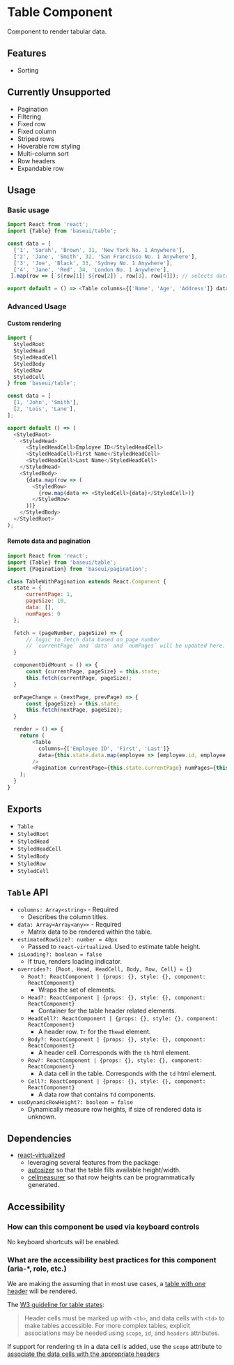 # Table Component

Component to render tabular data.

## Features

* Sorting

## Currently Unsupported

* Pagination
* Filtering
* Fixed row
* Fixed column
* Striped rows
* Hoverable row styling
* Multi-column sort
* Row headers
* Expandable row

## Usage

### Basic usage

```javascript
import React from 'react';
import {Table} from 'baseui/table';

const data = [
  ['1', 'Sarah', 'Brown', 31, 'New York No. 1 Anywhere'],
  ['2', 'Jane', 'Smith', 32, 'San Francisco No. 1 Anywhere'],
  ['3', 'Joe', 'Black', 33, 'Sydney No. 1 Anywhere'],
  ['4', 'Jane', 'Red', 34, 'London No. 1 Anywhere'],
 ].map(row => [`${row[1]} ${row[2]}`, row[3], row[4]]); // selects data to display

export default = () => <Table columns={['Name', 'Age', 'Address']} data={data}/>,
```

### Advanced Usage

#### Custom rendering

```javascript
import {
  StyledRoot
  StyledHead
  StyledHeadCell
  StyledBody
  StyledRow
  StyledCell
} from 'baseui/table';

const data = [
  [1, 'John', 'Smith'],
  [2, 'Lois', 'Lane'],
];

export default () => (
  <StyledRoot>
    <StyledHead>
      <StyledHeadCell>Employee ID</StyledHeadCell>
      <StyledHeadCell>First Name</StyledHeadCell>
      <StyledHeadCell>Last Name</StyledHeadCell>
    </StyledHead>
    <StyledBody>
      {data.map(row => (
        <StyledRow>
          {row.map(data => <StyledCell>{data}</StyledCell>)}
        </StyledRow>
      ))}
    </StyledBody>
  </StyledRoot>
);
```

#### Remote data and pagination

```javascript
import React from 'react';
import {Table} from 'baseui/table';
import {Pagination} from 'baseui/pagination';

class TableWithPagination extends React.Component {
  state = {
      currentPage: 1,
      pageSize: 10,
      data: [],
      numPages: 0
  };

  fetch = (pageNumber, pageSize) => {
      // logic to fetch data based on page number
      // `currentPage` and `data` and `numPages` will be updated here.
  }

  componentDidMount = () => {
      const {currentPage, pageSize} = this.state;
      this.fetch(currentPage, pageSize);
  }

  onPageChange = (nextPage, prevPage) => {
      const {pageSize} = this.state;
      this.fetch(nextPage, pageSize);
  }

  render = () => {
    return (
        <Table
          columns={['Employee ID', 'First', 'Last']}
          data={this.state.data.map(employee => [employee.id, employee.firstName, employee.lastName])}
        />
        <Pagination currentPage={this.state.currentPage} numPages={this.state.numPages} onPageChange={this.onPageChange}/>
    );
  }
}
```

## Exports

* `Table`
* `StyledRoot`
* `StyledHead`
* `StyledHeadCell`
* `StyledBody`
* `StyledRow`
* `StyledCell`

## `Table` API

* `columns: Array<string>` - Required
  * Describes the column titles.
* `data: Array<Array<any>>` - Required
  * Matrix data to be rendered within the table.
* `estimatedRowSize?: number = 40px`
  * Passed to `react-virtualized`. Used to estimate table height.
* `isLoading?: boolean = false`
  * If true, renders loading indicator.
* `overrides?: {Root, Head, HeadCell, Body, Row, Cell} = {}`
  * `Root?: ReactComponent | {props: {}, style: {}, component: ReactComponent}`
    * Wraps the set of elements.
  * `Head?: ReactComponent | {props: {}, style: {}, component: ReactComponent}`
    * Container for the table header related elements.
  * `HeadCell?: ReactComponent | {props: {}, style: {}, component: ReactComponent}`
    * A header row. `Tr` for the `Thead` element.
  * `Body?: ReactComponent | {props: {}, style: {}, component: ReactComponent}`
    * A header cell. Corresponds with the `th` html element.
  * `Row?: ReactComponent | {props: {}, style: {}, component: ReactComponent}`
    * A data cell in the table. Corresponds with the `td` html element.
  * `Cell?: ReactComponent | {props: {}, style: {}, component: ReactComponent}`
    * A data row that contains `Td` components.
* `useDynamicRowHeight?: boolean = false`
  * Dynamically measure row heights, if size of rendered data is unknown.

## Dependencies

* [react-virtualized](https://bvaughn.github.io/react-virtualized/#/components/List)
  * leveraging several features from the package:
  * [autosizer](https://bvaughn.github.io/react-virtualized/#/components/AutoSizer) so that the table fills available height/width.
  * [cellmeasurer](https://bvaughn.github.io/react-virtualized/#/components/CellMeasurer) so that row heights can be programmatically generated.

## Accessibility

### How can this component be used via keyboard controls

No keyboard shortcuts will be enabled.

### What are the accessibility best practices for this component (aria-\*, role, etc.)

We are making the assuming that in most use cases, a [table with one header](https://www.w3.org/WAI/tutorials/tables/one-header/)
will be rendered.

The [W3 guideline for table states](https://www.w3.org/WAI/tutorials/tables/):
> Header cells must be marked up with `<th>`, and data cells with `<td>` to make tables accessible. For more complex tables, explicit associations may be needed using `scope`, `id`, and `headers` attributes.

If support for rendering `th` in a data cell is added, use the `scope` attribute to [associate the data cells with the appropriate headers](https://webaim.org/techniques/tables/data#th)
